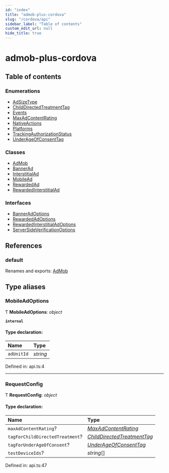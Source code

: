 ```yaml
---
id: "index"
title: "admob-plus-cordova"
slug: "/cordova/api"
sidebar_label: "Table of contents"
custom_edit_url: null
hide_title: true
---
```


# admob-plus-cordova

## Table of contents

### Enumerations

- [AdSizeType](enums/adsizetype.md)
- [ChildDirectedTreatmentTag](enums/childdirectedtreatmenttag.md)
- [Events](enums/events.md)
- [MaxAdContentRating](enums/maxadcontentrating.md)
- [NativeActions](enums/nativeactions.md)
- [Platforms](enums/platforms.md)
- [TrackingAuthorizationStatus](enums/trackingauthorizationstatus.md)
- [UnderAgeOfConsentTag](enums/underageofconsenttag.md)

### Classes

- [AdMob](classes/admob.md)
- [BannerAd](classes/bannerad.md)
- [InterstitialAd](classes/interstitialad.md)
- [MobileAd](classes/mobilead.md)
- [RewardedAd](classes/rewardedad.md)
- [RewardedInterstitialAd](classes/rewardedinterstitialad.md)

### Interfaces

- [BannerAdOptions](interfaces/banneradoptions.md)
- [RewardedAdOptions](interfaces/rewardedadoptions.md)
- [RewardedInterstitialAdOptions](interfaces/rewardedinterstitialadoptions.md)
- [ServerSideVerificationOptions](interfaces/serversideverificationoptions.md)

## References

### default

Renames and exports: [AdMob](classes/admob.md)

## Type aliases

### MobileAdOptions

Ƭ **MobileAdOptions**: *object*

**`internal`** 

#### Type declaration:

Name | Type |
:------ | :------ |
`adUnitId` | *string* |

Defined in: api.ts:4

___

### RequestConfig

Ƭ **RequestConfig**: *object*

#### Type declaration:

Name | Type |
:------ | :------ |
`maxAdContentRating`? | [*MaxAdContentRating*](enums/maxadcontentrating.md) |
`tagForChildDirectedTreatment`? | [*ChildDirectedTreatmentTag*](enums/childdirectedtreatmenttag.md) |
`tagForUnderAgeOfConsent`? | [*UnderAgeOfConsentTag*](enums/underageofconsenttag.md) |
`testDeviceIds`? | *string*[] |

Defined in: api.ts:47
